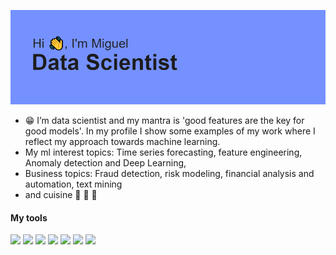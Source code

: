 
![](https://github.com/miguelmayhem92/miguelmayhem92/blob/main/header.png)

- 😁 I’m data scientist and my mantra is 'good features are the key for good models'. In my profile I show some examples of my work where I reflect my approach towards machine learning. 
- My ml interest topics: Time series forecasting, feature engineering, Anomaly detection and Deep Learning,
- Business topics: Fraud detection, risk modeling, financial analysis and automation, text mining 
-   and cuisine 🍜 🍖 🍝 

#### My tools

![](https://img.shields.io/badge/-Python-yellow)  ![](https://img.shields.io/badge/-Pyspark-yellow)   ![](https://img.shields.io/badge/-Scikit_learn-green)     ![](https://img.shields.io/badge/-Feature_engine-green) 
![](https://img.shields.io/badge/-Stattools-blue)  ![](https://img.shields.io/badge/-Sql-blue)   ![](https://img.shields.io/badge/-R-blue)
